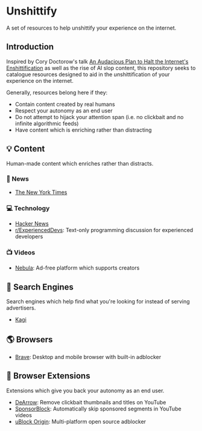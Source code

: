 # Unshittify

A set of resources to help unshittify your experience on the internet.

## Introduction

Inspired by Cory Doctorow's talk [An Audacious Plan to Halt the Internet's Enshittification](https://www.youtube.com/watch?v=rimtaSgGz_4)
as well as the rise of AI slop content, this repository seeks to catalogue resources
designed to aid in the <i>un</i>shittification of your experience on the internet.

Generally, resources belong here if they:

- Contain content created by real humans
- Respect your autonomy as an end user
- Do not attempt to hijack your attention span (i.e. no clickbait and no infinite algorithmic feeds)
- Have content which is enriching rather than distracting

## 💡 Content

Human-made content which enriches rather than distracts.

### 📰 News

- [The New York Times](https://www.nytimes.com/)

### 💻 Technology

- [Hacker News](https://news.ycombinator.com/)
- [r/ExperiencedDevs](https://www.reddit.com/r/ExperiencedDevs): Text-only programming discussion for experienced developers

### 📺 Videos

- [Nebula](https://nebula.tv/): Ad-free platform which supports creators

## 🔎 Search Engines

Search engines which help find what you're looking for instead of serving advertisers.

- [Kagi](https://kagi.com/)

## 🌎 Browsers

- [Brave](https://brave.com/): Desktop and mobile browser with built-in adblocker

## 🧩 Browser Extensions

Extensions which give you back your autonomy as an end user.

- [DeArrow](https://dearrow.ajay.app/): Remove clickbait thumbnails and titles on YouTube
- [SponsorBlock](https://sponsor.ajay.app/): Automatically skip sponsored segments in YouTube videos
- [uBlock Origin](https://ublockorigin.com/): Multi-platform open source adblocker

